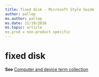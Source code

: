 ```yaml
---
title: fixed disk - Microsoft Style Guide
author: pallep
ms.author: pallep
ms.date: 11/19/2016
ms.topic: article
ms.prod = non-product specific
---
```


# fixed disk

**See** [Computer and device term collection](/style-guide/a-z-word-list-term-collections/term-collections/computer-device-terms)
